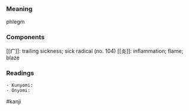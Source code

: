 ### Meaning

phlegm

### Components

[[疒]]: trailing sickness; sick radical (no. 104) [[炎]]: inflammation; flame; blaze

### Readings

```
- Kunyomi: 
- Onyomi: 
```

#kanji